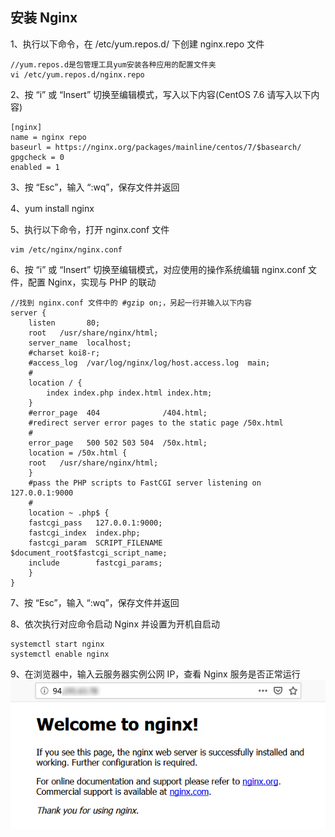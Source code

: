 ## 安装 Nginx

1、执行以下命令，在 /etc/yum.repos.d/ 下创建 nginx.repo 文件
```
//yum.repos.d是包管理工具yum安装各种应用的配置文件夹
vi /etc/yum.repos.d/nginx.repo
```

2、按 “i” 或 “Insert” 切换至编辑模式，写入以下内容(CentOS 7.6 请写入以下内容)
```
[nginx] 
name = nginx repo 
baseurl = https://nginx.org/packages/mainline/centos/7/$basearch/ 
gpgcheck = 0 
enabled = 1
```

3、按 “Esc”，输入 “:wq”，保存文件并返回

4、yum install nginx

5、执行以下命令，打开 nginx.conf 文件
```
vim /etc/nginx/nginx.conf
```

6、按 “i” 或 “Insert” 切换至编辑模式，对应使用的操作系统编辑 nginx.conf 文件，配置 Nginx，实现与 PHP 的联动
```
//找到 nginx.conf 文件中的 #gzip on;，另起一行并输入以下内容
server {
    listen       80;
    root   /usr/share/nginx/html;
    server_name  localhost;
    #charset koi8-r;
    #access_log  /var/log/nginx/log/host.access.log  main;
    #
    location / {
        index index.php index.html index.htm;
    }
    #error_page  404              /404.html;
    #redirect server error pages to the static page /50x.html
    #
    error_page   500 502 503 504  /50x.html;
    location = /50x.html {
    root   /usr/share/nginx/html;
    }
    #pass the PHP scripts to FastCGI server listening on 127.0.0.1:9000
    #
    location ~ .php$ {
    fastcgi_pass   127.0.0.1:9000;
    fastcgi_index  index.php;
    fastcgi_param  SCRIPT_FILENAME  $document_root$fastcgi_script_name;
    include        fastcgi_params;
    }
}
```

7、按 “Esc”，输入 “:wq”，保存文件并返回

8、依次执行对应命令启动 Nginx 并设置为开机自启动
```
systemctl start nginx
systemctl enable nginx
```

9、在浏览器中，输入云服务器实例公网 IP，查看 Nginx 服务是否正常运行
![Image text](../../images/notes/optimize/nginx.png)